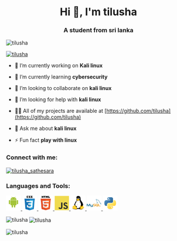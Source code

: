 <h1 align="center">Hi 👋, I'm tilusha</h1>
<h3 align="center">A student from sri lanka</h3>

<p align="left"> <img src="https://komarev.com/ghpvc/?username=tilusha&label=Profile%20views&color=0e75b6&style=flat" alt="tilusha" /> </p>

<p align="left"> <a href="https://github.com/ryo-ma/github-profile-trophy"><img src="https://github-profile-trophy.vercel.app/?username=tilusha" alt="tilusha" /></a> </p>

- 🔭 I’m currently working on **Kali linux**

- 🌱 I’m currently learning **cybersecurity**

- 👯 I’m looking to collaborate on **kali linux**

- 🤝 I’m looking for help with **kali linux**

- 👨‍💻 All of my projects are available at [https://github.com/tilusha](https://github.com/tilusha)

- 💬 Ask me about **kali linux**

- ⚡ Fun fact **play with linux**

<h3 align="left">Connect with me:</h3>
<p align="left">
<a href="https://instagram.com/tilusha_sathesara" target="blank"><img align="center" src="https://raw.githubusercontent.com/rahuldkjain/github-profile-readme-generator/master/src/images/icons/Social/instagram.svg" alt="tilusha_sathesara" height="30" width="40" /></a>
</p>

<h3 align="left">Languages and Tools:</h3>
<p align="left"> <a href="https://developer.android.com" target="_blank" rel="noreferrer"> <img src="https://raw.githubusercontent.com/devicons/devicon/master/icons/android/android-original-wordmark.svg" alt="android" width="40" height="40"/> </a> <a href="https://www.w3schools.com/css/" target="_blank" rel="noreferrer"> <img src="https://raw.githubusercontent.com/devicons/devicon/master/icons/css3/css3-original-wordmark.svg" alt="css3" width="40" height="40"/> </a> <a href="https://www.w3.org/html/" target="_blank" rel="noreferrer"> <img src="https://raw.githubusercontent.com/devicons/devicon/master/icons/html5/html5-original-wordmark.svg" alt="html5" width="40" height="40"/> </a> <a href="https://developer.mozilla.org/en-US/docs/Web/JavaScript" target="_blank" rel="noreferrer"> <img src="https://raw.githubusercontent.com/devicons/devicon/master/icons/javascript/javascript-original.svg" alt="javascript" width="40" height="40"/> </a> <a href="https://www.linux.org/" target="_blank" rel="noreferrer"> <img src="https://raw.githubusercontent.com/devicons/devicon/master/icons/linux/linux-original.svg" alt="linux" width="40" height="40"/> </a> <a href="https://www.mysql.com/" target="_blank" rel="noreferrer"> <img src="https://raw.githubusercontent.com/devicons/devicon/master/icons/mysql/mysql-original-wordmark.svg" alt="mysql" width="40" height="40"/> </a> <a href="https://www.python.org" target="_blank" rel="noreferrer"> <img src="https://raw.githubusercontent.com/devicons/devicon/master/icons/python/python-original.svg" alt="python" width="40" height="40"/> </a> </p>

<p><img align="left" src="https://github-readme-stats.vercel.app/api/top-langs?username=tilusha&show_icons=true&locale=en&layout=compact" alt="tilusha" /></p>

<p>&nbsp;<img align="center" src="https://github-readme-stats.vercel.app/api?username=tilusha&show_icons=true&locale=en" alt="tilusha" /></p>

<p><img align="center" src="https://github-readme-streak-stats.herokuapp.com/?user=tilusha&" alt="tilusha" /></p>

